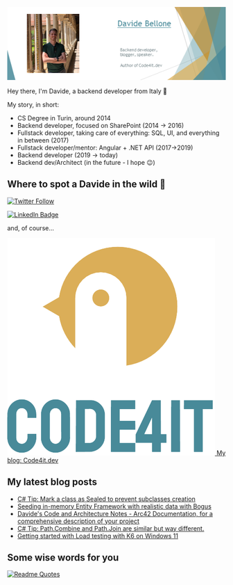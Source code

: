![Profile banner](./DavideBellone.png)

Hey there, I'm Davide, a backend developer from Italy 🤏 

My story, in short:

* CS Degree in Turin, around 2014
* Backend developer, focused on SharePoint (2014 -> 2016)
* Fullstack developer, taking care of everything: SQL, UI, and everything in between (2017)
* Fullstack developer/mentor: Angular + .NET API (2017->2019)
* Backend developer (2019 -> today)
* Backend dev/Architect (in the future - I hope 😉)

## Where to spot a Davide in the wild 🦏

[![Twitter Follow](https://img.shields.io/twitter/follow/BelloneDavide?label=Let%27s%20get%20in%20touch%20on%20Twitter&style=social)](https://twitter.com/BelloneDavide)

[![LinkedIn Badge](https://img.shields.io/badge/LinkedIn-Profile-informational?style=social&logo=linkedin)](https://www.linkedin.com/in/bellonedavide/)

and, of course...

[![Personal blog](./logo_small.png) My blog: Code4it.dev](https://www.code4it.dev/)


## My latest blog posts

<!-- BLOG-POST-LIST:START -->
- [C# Tip: Mark a class as Sealed to prevent subclasses creation](https://www.code4it.dev/csharptips/sealed-classes/)
- [Seeding in-memory Entity Framework with realistic data with Bogus](https://www.code4it.dev/blog/seed-inmemory-entityframework-bogus/)
- [Davide&#39;s Code and Architecture Notes - Arc42 Documentation, for a comprehensive description of your project](https://www.code4it.dev/architecture-notes/arc42-documentation/)
- [C# Tip: Path.Combine and Path.Join are similar but way different.](https://www.code4it.dev/csharptips/path-combine-vs-path-join/)
- [Getting started with Load testing with K6 on Windows 11](https://www.code4it.dev/blog/k6-load-testing/)
<!-- BLOG-POST-LIST:END -->



## Some wise words for you

[![Readme Quotes](https://quotes-github-readme.vercel.app/api?type=horizontal&theme=light)](https://github.com/piyushsuthar/github-readme-quotes)
